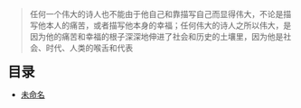 <!-- _index_work.md -->

> 任何一个伟大的诗人也不能由于他自己和靠描写自己而显得伟大，不论是描写他本人的痛苦，或者描写他本身的幸福；任何伟大的诗人之所以伟大，是因为他的痛苦和幸福的根子深深地伸进了社会和历史的土壤里，因为他是社会、时代、人类的喉舌和代表

<strong><font size=5 face="幼圆">目录</font></strong>
* [未命名](_md/_write/20220418_Happy31.md)
